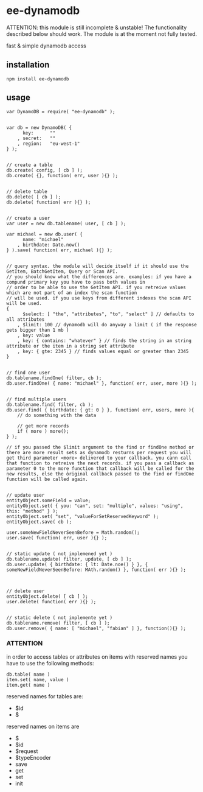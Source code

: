 # ee-dynamodb

ATTENTION: this module is still incomplete & unstable! The functionality described below should work. The module is at the moment not fully tested.
 	
fast & simple dynamodb access


## installation
	
	npm install ee-dynamodb

## usage

	
	var DynamoDB = require( "ee-dynamodb" );


	var db = new DynamoDB( {
		  key: 		""
		, secret:	""
		, region: 	"eu-west-1" 
	} );


	// create a table
	db.create( config, [ cb ] );
	db.create( {}, function( err, user ){} );


	// delete table
	db.delete( [ cb ] );
	db.delete( function( err ){} );


	// create a user
	var user = new db.tablename( user, [ cb ] );

	var michael = new db.user( {
		  name: "michael"
		, birthdate: Date.now()
	} ).save( function( err, michael ){} );


	// query syntax. the module will decide itself if it should use the GetItem, BatchGetItem, Query or Scan API.
	// you should know what the differences are. examples: if you have a compund primary key you have to pass both values in 
	// order to be able to use the GetItem API. if you retreive values which are not part of an index the scan function
	// will be used. if you use keys from different indexes the scan API will be used. 
	{
		  $select: [ "the", "attributes", "to", "select" ] // defaults to all attributes
		, $limit: 100 // dynamodb will do anyway a limit ( if the response gets bigger than 1 mb )
		, key: value 
		, key: { contains: "whatever" } // finds the string in an string attribute or the item in a string set attribute
		, key: { gte: 2345 } // finds values equal or greater than 2345
	}


	// find one user
	db.tablename.findOne( filter, cb );
	db.user.findOne( { name: "michael" }, function( err, user, more ){} );


	// find multiple users
	db.tablename.find( filter, cb );
	db.user.find( { birthdate: { gt: 0 } }, function( err, users, more ){
		// do something with the data

		// get more records
		if ( more ) more();
	} );

	// if you passed the $limit argument to the find or findOne method or there are more result sets as dynamodb resturns per request you will get third parameter «more» delivered to your callback. you cann call that function to retreive the next records. if you pass a callback as parameter 0 to the more function that callback will be called for the new results, else the ôriginal callback passed to the find or findOne function will be called again.


	// update user
	entityObject.someField = value;
	entityObject.set( { you: "can", set: "multiple", values: "using", this: "method" } );
	entityObject.set( "set", "valueForSetReservedKeyword" );
	entityObject.save( cb );

	user.someNewFieldNeverSeenBefore = Math.random();
	user.save( function( err, user ){} );


	// static update ( not implemened yet )
	db.tablename.update( filter, update, [ cb ] );
	db.user.update( { birthdate: { lt: Date.noe() } }, { someNewFieldNeverSeenBefore: MAth.random() }, function( err ){} );

	

	// delete user
	entityObject.delete( [ cb ] );
	user.delete( function( err ){} );


	// static delete ( not implemente yet )
	db.tablename.remove( filter, [ cb ] );
	db.user.remove( { name: [ "michael", "fabian" ] }, function(){} );


### ATTENTION

in order to access tables or attributes on items with reserved names you have to use the following methods:

	db.table( name )
	item.set( name, value )
	item.get( name )

reserved names for tables are: 
- $id
- $

reserved names on items are
- $
- $id
- $request
- $typeEncoder
- save
- get
- set
- init